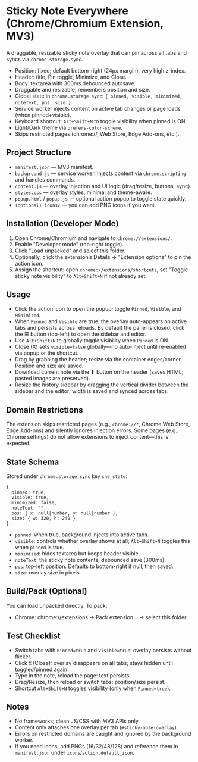 # Sticky Note Everywhere (Chrome/Chromium Extension, MV3)

A draggable, resizable sticky note overlay that can pin across all tabs and syncs via `chrome.storage.sync`.

- Position: fixed; default bottom-right (24px margin), very high z-index.
- Header: title, Pin toggle, Minimize, and Close.
- Body: textarea with 300ms debounced autosave.
- Draggable and resizable; remembers position and size.
- Global state in `chrome.storage.sync`: `{ pinned, visible, minimized, noteText, pos, size }`.
- Service worker injects content on active tab changes or page loads (when pinned+visible).
- Keyboard shortcut: `Alt+Shift+N` to toggle visibility when pinned is ON.
- Light/Dark theme via `prefers-color-scheme`.
- Skips restricted pages (chrome://, Web Store, Edge Add-ons, etc.).

## Project Structure

- `manifest.json` — MV3 manifest.
- `background.js` — service worker. Injects content via `chrome.scripting` and handles commands.
- `content.js` — overlay injection and UI logic (drag/resize, buttons, sync).
- `styles.css` — overlay styles, minimal and theme-aware.
- `popup.html` / `popup.js` — optional action popup to toggle state quickly.
- `(optional) icons/` — you can add PNG icons if you want.

## Installation (Developer Mode)

1. Open Chrome/Chromium and navigate to `chrome://extensions/`.
2. Enable "Developer mode" (top-right toggle).
3. Click "Load unpacked" and select this folder.
4. Optionally, click the extension’s Details → "Extension options" to pin the action icon.
5. Assign the shortcut: open `chrome://extensions/shortcuts`, set "Toggle sticky note visibility" to `Alt+Shift+N` if not already set.

## Usage

- Click the action icon to open the popup; toggle `Pinned`, `Visible`, and `Minimized`.
- When `Pinned` and `Visible` are true, the overlay auto-appears on active tabs and persists across reloads. By default the panel is closed; click the ☰ button (top-left) to open the sidebar and editor.
- Use `Alt+Shift+N` to globally toggle visibility when `Pinned` is ON.
- Close (X) sets `visible=false` globally—no auto-inject until re-enabled via popup or the shortcut.
- Drag by grabbing the header; resize via the container edges/corner. Position and size are saved.
- Download current note via the ⬇ button on the header (saves HTML; pasted images are preserved).
- Resize the history sidebar by dragging the vertical divider between the sidebar and the editor; width is saved and synced across tabs.

## Domain Restrictions

The extension skips restricted pages (e.g., `chrome://*`, Chrome Web Store, Edge Add-ons) and silently ignores injection errors. Some pages (e.g., Chrome settings) do not allow extensions to inject content—this is expected.

## State Schema

Stored under `chrome.storage.sync` key `sne_state`:

```
{
  pinned: true,
  visible: true,
  minimized: false,
  noteText: "",
  pos: { x: null|number, y: null|number },
  size: { w: 320, h: 240 }
}
```

- `pinned`: when true, background injects into active tabs.
- `visible`: controls whether overlay shows at all; `Alt+Shift+N` toggles this when `pinned` is true.
- `minimized`: hides textarea but keeps header visible.
- `noteText`: the sticky note contents; debounced save (300ms).
- `pos`: top-left position. Defaults to bottom-right if null, then saved.
- `size`: overlay size in pixels.

## Build/Pack (Optional)

You can load unpacked directly. To pack:
- Chrome: chrome://extensions → Pack extension… → select this folder.

## Test Checklist

- Switch tabs with `Pinned=true` and `Visible=true`: overlay persists without flicker.
- Click `X` (Close): overlay disappears on all tabs; stays hidden until toggled/pinned again.
- Type in the note, reload the page: text persists.
- Drag/Resize, then reload or switch tabs: position/size persist.
- Shortcut `Alt+Shift+N` toggles visibility (only when `Pinned=true`).

## Notes

- No frameworks; clean JS/CSS with MV3 APIs only.
- Content only attaches one overlay per tab (`#sticky-note-overlay`).
- Errors on restricted domains are caught and ignored by the background worker.
- If you need icons, add PNGs (16/32/48/128) and reference them in `manifest.json` under `icons`/`action.default_icon`.
